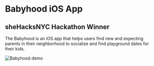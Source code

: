 # Babyhood iOS App

## sheHacksNYC Hackathon Winner 

The Babyhood is an iOS app that helps users find new and expecting parents in their neighborhood to socialize and find playground dates for their kids.

![Babyhood demo]()
